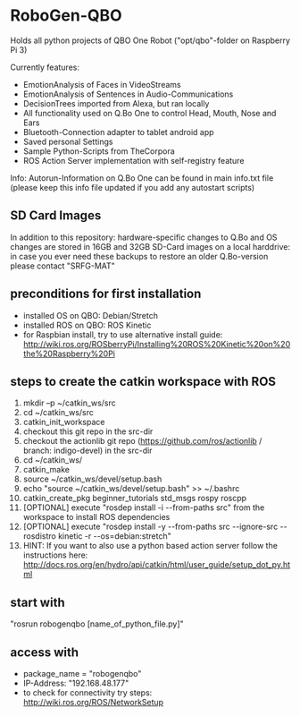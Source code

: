 # RoboGen-QBO
Holds all python projects of QBO One Robot ("opt/qbo"-folder on Raspberry Pi 3)

Currently features:
- EmotionAnalysis of Faces in VideoStreams
- EmotionAnalysis of Sentences in Audio-Communications
- DecisionTrees imported from Alexa, but ran locally
- All functionality used on Q.Bo One to control Head, Mouth, Nose and Ears
- Bluetooth-Connection adapter to tablet android app
- Saved personal Settings
- Sample Python-Scripts from TheCorpora
- ROS Action Server implementation with self-registry feature

Info: Autorun-Information on Q.Bo One can be found in main info.txt file (please keep this info file updated if you add any autostart scripts)

## SD Card Images
In addition to this repository: hardware-specific changes to Q.Bo and OS changes are stored in 16GB and 32GB SD-Card images on a local harddrive: in case you ever need these backups to restore an older Q.Bo-version please contact "SRFG-MAT"

## preconditions for first installation
- installed OS on QBO: Debian/Stretch 
- installed ROS on QBO: ROS Kinetic
- for Raspbian install, try to use alternative install guide: http://wiki.ros.org/ROSberryPi/Installing%20ROS%20Kinetic%20on%20the%20Raspberry%20Pi

## steps to create the catkin workspace with ROS
1) mkdir –p ~/catkin_ws/src
2) cd ~/catkin_ws/src
3) catkin_init_workspace
4) checkout this git repo in the src-dir
5) checkout the actionlib git repo (https://github.com/ros/actionlib / branch: indigo-devel) in the src-dir
6) cd ~/catkin_ws/
7) catkin_make
8) source ~/catkin_ws/devel/setup.bash
9) echo "source ~/catkin_ws/devel/setup.bash" >> ~/.bashrc
10) catkin_create_pkg beginner_tutorials std_msgs rospy roscpp
11) [OPTIONAL] execute "rosdep install -i --from-paths src" from the workspace to install ROS dependencies
12) [OPTIONAL] execute "rosdep install -y --from-paths src --ignore-src --rosdistro kinetic -r --os=debian:stretch"
13) HINT: If you want to also use a python based action server follow the instructions here: http://docs.ros.org/en/hydro/api/catkin/html/user_guide/setup_dot_py.html

## start with
"rosrun robogenqbo [name_of_python_file.py]"

## access with
- package_name = "robogenqbo"
- IP-Address: "192.168.48.177"
- to check for connectivity try steps: http://wiki.ros.org/ROS/NetworkSetup
